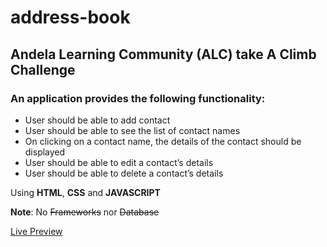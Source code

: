 # address-book
## Andela Learning Community (ALC) take A Climb Challenge

### An application provides the following functionality:
* User should be able to add contact
* User should be able to see the list of contact names
* On clicking on a contact name, the details of the contact should be displayed
* User should be able to edit a contact’s details
* User should be able to delete a contact’s details

Using **HTML**, **CSS** and **JAVASCRIPT** 

**Note**: No ~~Frameworks~~ nor ~~Database~~

[Live Preview](https://www.dwinjnrab.netlify.com)
